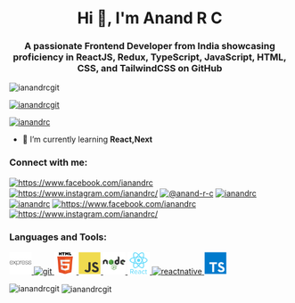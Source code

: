 <h1 align="center">Hi 👋, I'm Anand R C</h1>
<h3 align="center">A passionate Frontend Developer from India showcasing proficiency in ReactJS, Redux, TypeScript, JavaScript, HTML, CSS, and TailwindCSS on GitHub</h3>

<p align="left"> <img src="https://komarev.com/ghpvc/?username=ianandrcgit&label=Profile%20views&color=0e75b6&style=flat" alt="ianandrcgit" /> </p>

<p align="left"> <a href="https://github.com/ryo-ma/github-profile-trophy"><img src="https://github-profile-trophy.vercel.app/?username=ianandrcgit" alt="ianandrcgit" /></a> </p>

<p align="left"> <a href="https://twitter.com/ianandrc" target="blank"><img src="https://img.shields.io/twitter/follow/ianandrc?logo=twitter&style=for-the-badge" alt="ianandrc" /></a> </p>

- 🌱 I’m currently learning **React,Next**

<h3 align="left">Connect with me:</h3>
<p align="left">
  <a href="https://fb.com/https://www.facebook.com/ianandrc" target="blank"><img align="center" src="https://raw.githubusercontent.com/rahuldkjain/github-profile-readme-generator/master/src/images/icons/Social/facebook.svg" alt="https://www.facebook.com/ianandrc" height="30" width="40" /></a>
<a href="https://instagram.com/https://www.instagram.com/ianandrc/" target="blank"><img align="center" src="https://raw.githubusercontent.com/rahuldkjain/github-profile-readme-generator/master/src/images/icons/Social/instagram.svg" alt="https://www.instagram.com/ianandrc/" height="30" width="40" /></a>
<a href="https://codepen.io/@anand-r-c" target="blank"><img align="center" src="https://raw.githubusercontent.com/rahuldkjain/github-profile-readme-generator/master/src/images/icons/Social/codepen.svg" alt="@anand-r-c" height="30" width="40" /></a>
<a href="https://dev.to/ianandrc" target="blank"><img align="center" src="https://raw.githubusercontent.com/rahuldkjain/github-profile-readme-generator/master/src/images/icons/Social/devto.svg" alt="ianandrc" height="30" width="40" /></a>
<a href="https://twitter.com/ianandrc" target="blank"><img align="center" src="https://raw.githubusercontent.com/rahuldkjain/github-profile-readme-generator/master/src/images/icons/Social/twitter.svg" alt="ianandrc" height="30" width="40" /></a>
<a href="https://fb.com/https://www.facebook.com/ianandrc" target="blank"><img align="center" src="https://raw.githubusercontent.com/rahuldkjain/github-profile-readme-generator/master/src/images/icons/Social/facebook.svg" alt="https://www.facebook.com/ianandrc" height="30" width="40" /></a>
<a href="https://instagram.com/https://www.instagram.com/ianandrc/" target="blank"><img align="center" src="https://raw.githubusercontent.com/rahuldkjain/github-profile-readme-generator/master/src/images/icons/Social/instagram.svg" alt="https://www.instagram.com/ianandrc/" height="30" width="40" /></a>
</p>

<h3 align="left">Languages and Tools:</h3>
<p align="left"> <a href="https://expressjs.com" target="_blank" rel="noreferrer"> <img src="https://raw.githubusercontent.com/devicons/devicon/master/icons/express/express-original-wordmark.svg" alt="express" width="40" height="40"/> </a> <a href="https://git-scm.com/" target="_blank" rel="noreferrer"> <img src="https://www.vectorlogo.zone/logos/git-scm/git-scm-icon.svg" alt="git" width="40" height="40"/> </a> <a href="https://www.w3.org/html/" target="_blank" rel="noreferrer"> <img src="https://raw.githubusercontent.com/devicons/devicon/master/icons/html5/html5-original-wordmark.svg" alt="html5" width="40" height="40"/> </a> <a href="https://developer.mozilla.org/en-US/docs/Web/JavaScript" target="_blank" rel="noreferrer"> <img src="https://raw.githubusercontent.com/devicons/devicon/master/icons/javascript/javascript-original.svg" alt="javascript" width="40" height="40"/> </a> <a href="https://nodejs.org" target="_blank" rel="noreferrer"> <img src="https://raw.githubusercontent.com/devicons/devicon/master/icons/nodejs/nodejs-original-wordmark.svg" alt="nodejs" width="40" height="40"/> </a> <a href="https://reactjs.org/" target="_blank" rel="noreferrer"> <img src="https://raw.githubusercontent.com/devicons/devicon/master/icons/react/react-original-wordmark.svg" alt="react" width="40" height="40"/> </a> <a href="https://reactnative.dev/" target="_blank" rel="noreferrer"> <img src="https://reactnative.dev/img/header_logo.svg" alt="reactnative" width="40" height="40"/> </a> <a href="https://www.typescriptlang.org/" target="_blank" rel="noreferrer"> <img src="https://raw.githubusercontent.com/devicons/devicon/master/icons/typescript/typescript-original.svg" alt="typescript" width="40" height="40"/> </a> </p>

<p><img align="left" src="https://github-readme-stats.vercel.app/api/top-langs?username=ianandrcgit&show_icons=true&locale=en&layout=compact" alt="ianandrcgit" /></p>

<p>&nbsp;<img align="center" src="https://github-readme-stats.vercel.app/api?username=ianandrcgit&show_icons=true&locale=en" alt="ianandrcgit" /></p>
